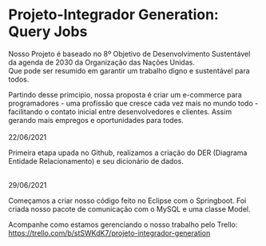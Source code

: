 # Projeto-Integrador Generation: Query Jobs
<p>Nosso Projeto é baseado no 8º Objetivo de Desenvolvimento Sustentável da agenda de 2030 da Organização das Nações Unidas. <br> Que pode ser resumido em garantir um trabalho digno e sustentável para todos.</p>
<p2>Partindo desse primcipio, nossa proposta é criar um e-commerce para programadores - uma profissão que cresce cada vez mais no mundo todo - 
facilitando o contato inicial entre desenvolvedores e clientes. Assim gerando mais empregos e oportunidades para todes.</p2>
<br></br>
22/06/2021
<p>Primeira etapa upada no Github, realizamos a criação do DER (Diagrama Entidade Relacionamento) e seu dicionário de dados.</p>
<br>
29/06/2021
<p>Começamos a criar nosso código feito no Eclipse com o Springboot. Foi criada nosso pacote de comunicação com o MySQL e uma classe Model.</p>

Acompanhe como estamos gerenciando o nosso trabalho pelo Trello: https://trello.com/b/stSWKdK7/projeto-integrador-generation
